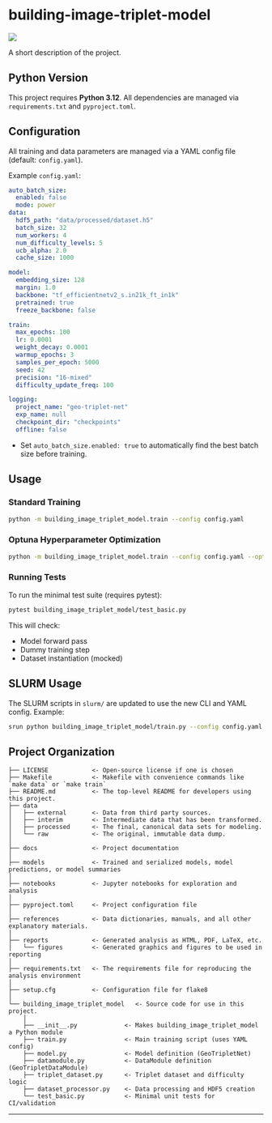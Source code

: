 # building-image-triplet-model

<a target="_blank" href="https://cookiecutter-data-science.drivendata.org/">
    <img src="https://img.shields.io/badge/CCDS-Project%20template-328F97?logo=cookiecutter" />
</a>

A short description of the project.

## Python Version

This project requires **Python 3.12**. All dependencies are managed via `requirements.txt` and `pyproject.toml`.

## Configuration

All training and data parameters are managed via a YAML config file (default: `config.yaml`).

Example `config.yaml`:

```yaml
auto_batch_size:
  enabled: false
  mode: power
data:
  hdf5_path: "data/processed/dataset.h5"
  batch_size: 32
  num_workers: 4
  num_difficulty_levels: 5
  ucb_alpha: 2.0
  cache_size: 1000

model:
  embedding_size: 128
  margin: 1.0
  backbone: "tf_efficientnetv2_s.in21k_ft_in1k"
  pretrained: true
  freeze_backbone: false

train:
  max_epochs: 100
  lr: 0.0001
  weight_decay: 0.0001
  warmup_epochs: 3
  samples_per_epoch: 5000
  seed: 42
  precision: "16-mixed"
  difficulty_update_freq: 100

logging:
  project_name: "geo-triplet-net"
  exp_name: null
  checkpoint_dir: "checkpoints"
  offline: false
```

- Set `auto_batch_size.enabled: true` to automatically find the best batch size before training.

## Usage

### Standard Training

```bash
python -m building_image_triplet_model.train --config config.yaml
```

### Optuna Hyperparameter Optimization

```bash
python -m building_image_triplet_model.train --config config.yaml --optuna --storage sqlite:///optuna_study.db --study-name my_study
```

### Running Tests

To run the minimal test suite (requires pytest):

```bash
pytest building_image_triplet_model/test_basic.py
```

This will check:
- Model forward pass
- Dummy training step
- Dataset instantiation (mocked)

## SLURM Usage

The SLURM scripts in `slurm/` are updated to use the new CLI and YAML config. Example:

```bash
srun python building_image_triplet_model/train.py --config config.yaml --optuna --storage sqlite:///optuna_study.db --study-name my_study
```

## Project Organization

```
├── LICENSE            <- Open-source license if one is chosen
├── Makefile           <- Makefile with convenience commands like `make data` or `make train`
├── README.md          <- The top-level README for developers using this project.
├── data
│   ├── external       <- Data from third party sources.
│   ├── interim        <- Intermediate data that has been transformed.
│   ├── processed      <- The final, canonical data sets for modeling.
│   └── raw            <- The original, immutable data dump.
│
├── docs               <- Project documentation
│
├── models             <- Trained and serialized models, model predictions, or model summaries
│
├── notebooks          <- Jupyter notebooks for exploration and analysis
│
├── pyproject.toml     <- Project configuration file
│
├── references         <- Data dictionaries, manuals, and all other explanatory materials.
│
├── reports            <- Generated analysis as HTML, PDF, LaTeX, etc.
│   └── figures        <- Generated graphics and figures to be used in reporting
│
├── requirements.txt   <- The requirements file for reproducing the analysis environment
│
├── setup.cfg          <- Configuration file for flake8
│
└── building_image_triplet_model   <- Source code for use in this project.
    │
    ├── __init__.py             <- Makes building_image_triplet_model a Python module
    ├── train.py                <- Main training script (uses YAML config)
    ├── model.py                <- Model definition (GeoTripletNet)
    ├── datamodule.py           <- DataModule definition (GeoTripletDataModule)
    ├── triplet_dataset.py      <- Triplet dataset and difficulty logic
    ├── dataset_processor.py    <- Data processing and HDF5 creation
    └── test_basic.py           <- Minimal unit tests for CI/validation
```

--------

